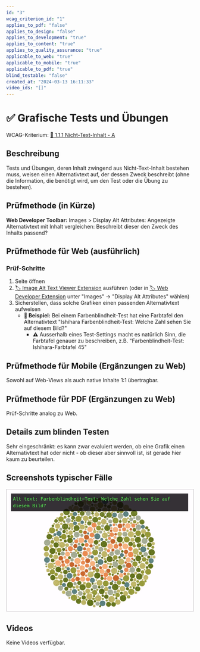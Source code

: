 ```yaml
---
id: "3"
wcag_criterion_id: "1"
applies_to_pdf: "false"
applies_to_design: "false"
applies_to_development: "true"
applies_to_content: "true"
applies_to_quality_assurance: "true"
applicable_to_web: "true"
applicable_to_mobile: "true"
applicable_to_pdf: "true"
blind_testable: "false"
created_at: "2024-03-13 16:11:33"
video_ids: "[]"
---
```


# ✅ Grafische Tests und Übungen

WCAG-Kriterium: [📜 1.1.1 Nicht-Text-Inhalt - A](..)

## Beschreibung

Tests und Übungen, deren Inhalt zwingend aus Nicht-Text-Inhalt bestehen muss, weisen einen Alternativtext auf, der dessen Zweck beschreibt (ohne die Information, die benötigt wird, um den Test oder die Übung zu bestehen).

## Prüfmethode (in Kürze)

**Web Developer Toolbar:** Images > Display Alt Attributes: Angezeigte Alternativtext mit Inhalt vergleichen: Beschreibt dieser den Zweck des Inhalts passend?

## Prüfmethode für Web (ausführlich)

### Prüf-Schritte

1. Seite öffnen
1. [🏷️ Image Alt Text Viewer Extension](/de/tags/image-alt-text-viewer-extension) ausführen (oder in [🏷️ Web Developer Extension](/de/tags/web-developer-extension) unter "Images" → "Display Alt Attributes" wählen)
1. Sicherstellen, dass solche Grafiken einen passenden Alternativtext aufweisen
    - **🙂 Beispiel:** Bei einem Farbenblindheit-Test hat eine Farbtafel den Alternativtext "Ishihara Farbenblindheit-Test: Welche Zahl sehen Sie auf diesem Bild?"
        - ⚠️ Ausserhalb eines Test-Settings macht es natürlich Sinn, die Farbtafel genauer zu beschreiben, z.B. "Farbenblindheit-Test: Ishihara-Farbtafel 45"

## Prüfmethode für Mobile (Ergänzungen zu Web)

Sowohl auf Web-Views als auch native Inhalte 1:1 übertragbar.

## Prüfmethode für PDF (Ergänzungen zu Web)

Prüf-Schritte analog zu Web.

## Details zum blinden Testen

Sehr eingeschränkt: es kann zwar evaluiert werden, ob eine Grafik einen Alternativtext hat oder nicht - ob dieser aber sinnvoll ist, ist gerade hier kaum zu beurteilen.

## Screenshots typischer Fälle

![Farbenblindheit-Test](images/farbenblindheit-test.png)

## Videos

Keine Videos verfügbar.
